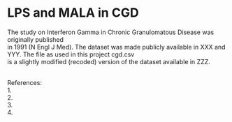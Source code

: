 # LPS and MALA in CGD <br />
The study on Interferon Gamma in Chronic Granulomatous Disease was originally published <br />
in 1991 (N Engl J Med). The dataset was made publicly available in XXX and YYY. The file as used in this project cgd.csv <br />
is a slightly modified (recoded) version of the dataset available in ZZZ. <br />

<br />
References: <br />  
1. <br />
2. <br />
3. <br />
4. <br />

